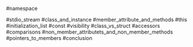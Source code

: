 #namespace 

#stdio_stream #class_and_instance #member_attribute_and_methods
#this #initialization_list #const #visibility #class_vs_struct #accessors #comparisons #non_member_attributets_and_non_member_methods
#pointers_to_members #conclusion